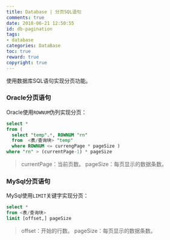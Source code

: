 ```yaml
---
title: Database | 分页SQL语句
comments: true
date: 2018-06-21 12:50:55
id: db-pagination
tags: 
- database
categories: DataBase
toc: true
reward: true
copyright: true
---
```


<!--# Database | 分页SQL语句-->

使用数据库SQL语句实现分页功能。

<!--more-->

### Oracle分页语句

Oracle使用`ROWNUM`伪列实现分页：

```sql
select * 
from ( 
  select "temp".*, ROWNUM "rn" 
  from  <表/查询块> "temp" 
  where ROWNUM <= currengPage * pageSize ) 
where "rn" > (currentPage-1) * pageSize
```

> currentPage：当前页数。
> pageSize：每页显示的数据条数。

### MySql分页语句

MySql使用`LIMIT`关键字实现分页：

```sql
select *
from <表/查询块>
limit [offset,] pageSize
```

> offset：开始的行数。
> pageSize：每页显示的数据条数。


